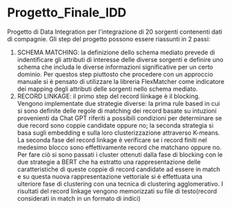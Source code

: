 # Progetto_Finale_IDD
Progetto di Data Integration per l'integrazione di 20 sorgenti contenenti dati di compagnie.
Gli step del progetto possono essere riassunti in 2 passi:
1. SCHEMA MATCHING: la definizione dello schema mediato prevede di indentificare gli attributi di interesse delle diverse sorgenti e definire uno schema che includa le diverse informazioni significative per un certo dominio. Per questos step piuttosto che procedere con un approccio manuale si è pensato di utilizzare la libreria FlexMatcher come indicatore dei mapping degli attributi delle sorgenti nello schema mediato.
2. RECORD LINKAGE: il primo step del record liinkage è il blocking. Vengono implementate due strategie diverse: la prima rule based in cui si sono definite delle regole di matching dei record basate su intuzioni provenienti da Chat GPT riferiti a possibili condizioni per determinare se due record sono coppie candidate oppure no; la seconda strategia si basa sugli embedding e sulla loro clusterizzazione attraverso K-means. La seconda fase del record linkage è verificare se i record finiti nel medesimo blocco sono effettivamente record che matchano oppure no. Per fare ciò si sono passati i cluster ottenuti dalla fase di blocking con le due strategie a BERT che ha estratto una rappresentazione delle caratteristiche di queste coppie di record candidate ad essere in match e su questa nuova rappresentazione vettoriale si è effettuata una ulteriore fase di clustering con una tecnica di clustering agglomerativo.
I risultati del record linkage vengono memorizzati su file di testo(record considerati in match in un formato di indici)
